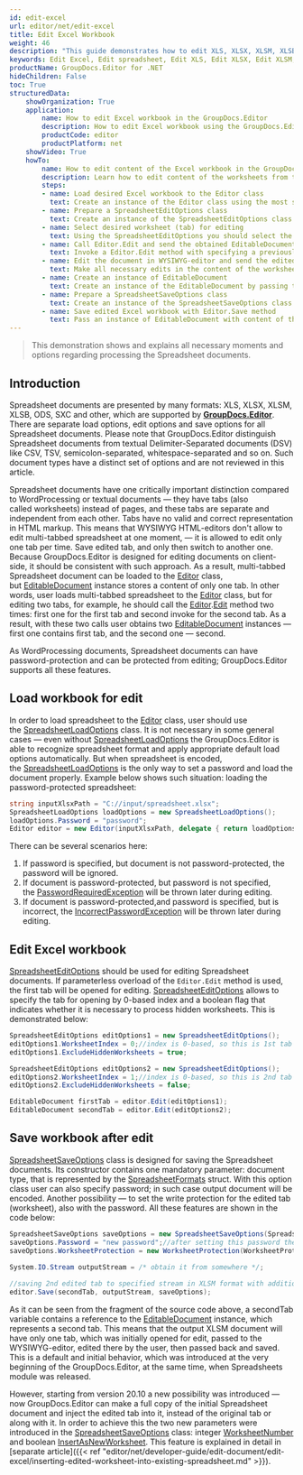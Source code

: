 ```yaml
---
id: edit-excel
url: editor/net/edit-excel
title: Edit Excel Workbook
weight: 46
description: "This guide demonstrates how to edit XLS, XLSX, XLSM, XLSB, ODS, SXC spreadsheets with hidden worksheets, protect edited spreadsheet with password and many other powerful features of GroupDocs.Editor for .NET."
keywords: Edit Excel, Edit spreadsheet, Edit XLS, Edit XLSX, Edit XLSM, Edit XLSB, Edit ODS, Edit SXC
productName: GroupDocs.Editor for .NET
hideChildren: False
toc: True
structuredData:
    showOrganization: True
    application:    
        name: How to edit Excel workbook in the GroupDocs.Editor
        description: How to edit Excel workbook using the GroupDocs.Editor in C# language
        productCode: editor
        productPlatform: net 
    showVideo: True
    howTo:
        name: How to edit content of the Excel workbook in the GroupDocs.Editor in C#
        description: Learn how to edit content of the worksheets from the Excel workbook using the GroupDocs.Editor in C# step by step
        steps:
        - name: Load desired Excel workbook to the Editor class
          text: Create an instance of the Editor class using the most suitable constructor overload, by passing the desired  Excel workbook into it.
        - name: Prepare a SpreadsheetEditOptions class
          text: Create an instance of the SpreadsheetEditOptions class and adjust its properties to meet your needs if necessary.
        - name: Select desired worksheet (tab) for editing
          text: Using the SpreadsheetEditOptions you should select the desired worksheet (tab), that should be edited, using the "WorksheetIndex" property.
        - name: Call Editor.Edit and send the obtained EditableDocument to the WYSIWYG-editor
          text: Invoke a Editor.Edit method with specifying a previously prepared SpreadsheetEditOptions and obtain an instance of the EditableDocument class, which is ready for editing. Then generate HTML-markup and extract resources from this instance using corresponding instance methods, and pass all these data to the HTML-based WYSIWYG-editor.
        - name: Edit the document in WYSIWYG-editor and send the edited content back to the server-side
          text: Make all necessary edits in the content of the worksheet in the HTML-based WYSIWYG-editor, which is running on a client-side (in a web-browser) and then submit the edited content and resources back to the server-side, where the GroupDocs.Editor is running.
        - name: Create an instance of EditableDocument
          text: Create an instance of the EditableDocument by passing the edited worksheet content into the most suitable static methods of the class
        - name: Prepare a SpreadsheetSaveOptions class
          text: Create an instance of the SpreadsheetSaveOptions class and adjust its properties to meet your needs if necessary. You need to choose the format of the output workbook — this is the only mandatory parameter, that must be specified in the constructor. Also using the "WorksheetNumber" and "InsertAsNewWorksheet" properties you can choose how to insert the edited worksheet into the output workbook — replace the original worksheet with the edited one, or inject a new edited worksheet to keep it along with old original simultaneously.
        - name: Save edited Excel workbook with Editor.Save method
          text: Pass an instance of EditableDocument with content of the edited Excel workbook, instance of the SpreadsheetSaveOptions, and a destination byte stream or file path to the Editor.Save method for saving the workbook.
---
```

> This demonstration shows and explains all necessary moments and options regarding processing the Spreadsheet documents.

## Introduction

Spreadsheet documents are presented by many formats: XLS, XLSX, XLSM, XLSB, ODS, SXC and other, which are supported by **[GroupDocs.Editor](https://products.groupdocs.com/editor/net)**. There are separate load options, edit options and save options for all Spreadsheet documents. Please note that GroupDocs.Editor distinguish Spreadsheet documents from textual Delimiter-Separated documents (DSV) like CSV, TSV, semicolon-separated, whitespace-separated and so on. Such document types have a distinct set of options and are not reviewed in this article.

Spreadsheet documents have one critically important distinction compared to WordProcessing or textual documents — they have tabs (also called worksheets) instead of pages, and these tabs are separate and independent from each other. Tabs have no valid and correct representation in HTML markup. This means that WYSIWYG HTML-editors don't allow to edit multi-tabbed spreadsheet at one moment, — it is allowed to edit only one tab per time. Save edited tab, and only then switch to another one. Because GroupDocs.Editor is designed for editing documents on client-side, it should be consistent with such approach. As a result, multi-tabbed Spreadsheet document can be loaded to the [Editor](https://reference.groupdocs.com/editor/net/groupdocs.editor/editor) class, but [EditableDocument](https://reference.groupdocs.com/editor/net/groupdocs.editor/editabledocument) instance stores a content of only one tab. In other words, user loads multi-tabbed spreadsheet to the [Editor](https://reference.groupdocs.com/editor/net/groupdocs.editor/editor) class, but for editing two tabs, for example, he should call the [Editor](https://reference.groupdocs.com/editor/net/groupdocs.editor/editor).[Edit](https://reference.groupdocs.com/editor/net/groupdocs.editor/editor/edit) method two times: first one for the first tab and second invoke for the second tab. As a result, with these two calls user obtains two [EditableDocument](https://reference.groupdocs.com/editor/net/groupdocs.editor/editabledocument) instances — first one contains first tab, and the second one — second.

As WordProcessing documents, Spreadsheet documents can have password-protection and can be protected from editing; GroupDocs.Editor supports all these features.

## Load workbook for edit

In order to load spreadsheet to the [Editor](https://reference.groupdocs.com/editor/net/groupdocs.editor/editor) class, user should use the [SpreadsheetLoadOptions](https://reference.groupdocs.com/editor/net/groupdocs.editor.options/spreadsheetloadoptions) class. It is not necessary in some general cases — even without [SpreadsheetLoadOptions](https://reference.groupdocs.com/editor/net/groupdocs.editor.options/spreadsheetloadoptions) the GroupDocs.Editor is able to recognize spreadsheet format and apply appropriate default load options automatically. But when spreadsheet is encoded, the [SpreadsheetLoadOptions](https://reference.groupdocs.com/editor/net/groupdocs.editor.options/spreadsheetloadoptions) is the only way to set a password and load the document properly.
Example below shows such situation: loading the password-protected spreadsheet:

```csharp
string inputXlsxPath = "C://input/spreadsheet.xlsx";
SpreadsheetLoadOptions loadOptions = new SpreadsheetLoadOptions();
loadOptions.Password = "password";
Editor editor = new Editor(inputXlsxPath, delegate { return loadOptions; });
```

There can be several scenarios here:

1. If password is specified, but document is not password-protected, the password will be ignored.
2. If document is password-protected, but password is not specified, the [PasswordRequiredException](https://reference.groupdocs.com/editor/net/groupdocs.editor/passwordrequiredexception) will be thrown later during editing.
3. If document is password-protected,and password is specified, but is incorrect, the [IncorrectPasswordException](https://reference.groupdocs.com/editor/net/groupdocs.editor/incorrectpasswordexception) will be thrown later during editing.

## Edit Excel workbook

[SpreadsheetEditOptions](https://reference.groupdocs.com/editor/net/groupdocs.editor.options/spreadsheeteditoptions) should be used for editing Spreadsheet documents. If parameterless overload of the `Editor.Edit` method is used, the first tab will be opened for editing. [SpreadsheetEditOptions](https://reference.groupdocs.com/editor/net/groupdocs.editor.options/spreadsheeteditoptions) allows to specify the tab for opening by 0-based index and a boolean flag that indicates whether it is necessary to process hidden worksheets. This is demonstrated below:

```csharp
SpreadsheetEditOptions editOptions1 = new SpreadsheetEditOptions();
editOptions1.WorksheetIndex = 0;//index is 0-based, so this is 1st tab
editOptions1.ExcludeHiddenWorksheets = true;

SpreadsheetEditOptions editOptions2 = new SpreadsheetEditOptions();
editOptions2.WorksheetIndex = 1;//index is 0-based, so this is 2nd tab
editOptions2.ExcludeHiddenWorksheets = false;

EditableDocument firstTab = editor.Edit(editOptions1);
EditableDocument secondTab = editor.Edit(editOptions2);
```

## Save workbook after edit

[SpreadsheetSaveOptions](https://reference.groupdocs.com/editor/net/groupdocs.editor.options/spreadsheetsaveoptions) class is designed for saving the Spreadsheet documents. Its constructor contains one mandatory parameter: document type, that is represented by the [SpreadsheetFormats](https://reference.groupdocs.com/editor/net/groupdocs.editor.formats/spreadsheetformats) struct. With this option class user can also specify password; in such case output document will be encoded. Another possibility — to set the write protection for the edited tab (worksheet), also with the password. All these features are shown in the code below:

```csharp
SpreadsheetSaveOptions saveOptions = new SpreadsheetSaveOptions(SpreadsheetFormats.Xlsm);
saveOptions.Password = "new password";//after setting this password the output XLSM will be encoded and thus cannot be opened without password anymore
saveOptions.WorksheetProtection = new WorksheetProtection(WorksheetProtectionType.All, "write password");//this is a write-protection; even after opening user should specify password for editing

System.IO.Stream outputStream = /* obtain it from somewhere */;
  
//saving 2nd edited tab to specified stream in XLSM format with additional parameters
editor.Save(secondTab, outputStream, saveOptions);
```

As it can be seen from the fragment of the source code above, a secondTab variable contains a reference to the [EditableDocument](https://reference.groupdocs.com/editor/net/groupdocs.editor/editabledocument) instance, which represents a second tab. This means that the output XLSM document will have only one tab, which was initially opened for edit, passed to the WYSIWYG-editor, edited there by the user, then passed back and saved. This is a default and initial behavior, which was introduced at the very beginning of the GroupDocs.Editor, at the same time, when Spreadsheets module was released.

However, starting from version 20.10 a new possibility was introduced — now GroupDocs.Editor can make a full copy of the initial Spreadsheet document and inject the edited tab into it, instead of the original tab or along with it. In order to achieve this the two new parameters were introduced in the [SpreadsheetSaveOptions](https://reference.groupdocs.com/editor/net/groupdocs.editor.options/spreadsheetsaveoptions) class: integer [WorksheetNumber](https://reference.groupdocs.com/editor/net/groupdocs.editor.options/spreadsheetsaveoptions/worksheetnumber) and boolean [InsertAsNewWorksheet](https://reference.groupdocs.com/editor/net/groupdocs.editor.options/spreadsheetsaveoptions/insertasnewworksheet/). This feature is explained in detail in [separate article]({{< ref "editor/net/developer-guide/edit-document/edit-excel/inserting-edited-worksheet-into-existing-spreadsheet.md" >}}).
